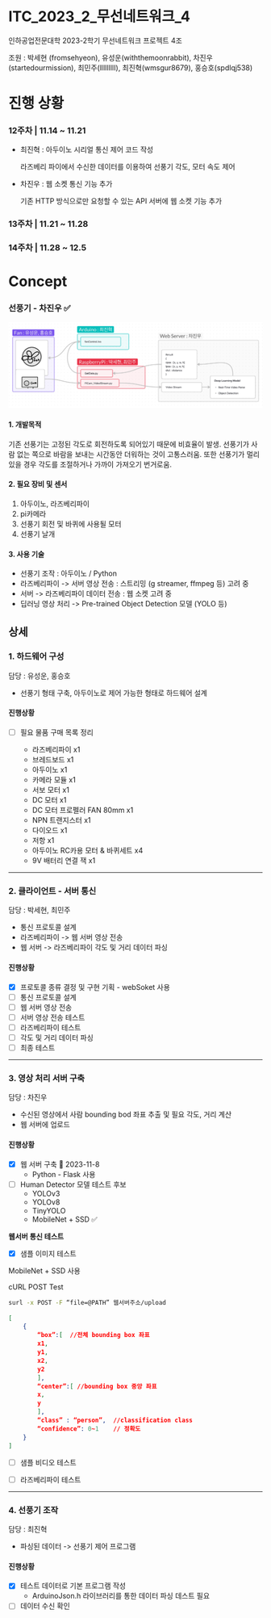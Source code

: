 # ITC_2023_2_무선네트워크_4


인하공업전문대학 2023-2학기 무선네트워크 프로젝트 4조

조원 : 박세현 (fromsehyeon), 유성운(withthemoonrabbit), 차진우(startedourmission), 최민주(lllllIIlI), 최진혁(wmsgur8679), 홍승호(spdlqj538)

# 진행 상황

### 12주차 | 11.14 ~ 11.21

- 최진혁 : 아두이노 시리얼 통신 제어 코드 작성
	
	라즈베리 파이에서 수신한 데이터를 이용하여
	선풍기 각도, 모터 속도 제어

- 차진우 : 웹 소켓 통신 기능 추가
	
	기존 HTTP 방식으로만 요청할 수 있는 API 서버에 웹 소켓 기능 추가


### 13주차 | 11.21 ~ 11.28

### 14주차 | 11.28 ~ 12.5


# Concept

### 선풍기 - 차진우 ✅

![](etc/FlowChart.png)
#### 1. 개발목적

기존 선풍기는 고정된 각도로 회전하도록 되어있기 때문에 비효율이 발생. 선풍기가 사람 없는 쪽으로 바람을 보내는 시간동안 더워하는 것이 고통스러움. 또한 선풍기가 멀리 있을 경우 각도를 조절하거나 가까이 가져오기 번거로움.

#### 2. 필요 장비 및 센서

1. 아두이노, 라즈베리파이
2. pi카메라
3. 선풍기 회전 및 바퀴에 사용될 모터
4. 선풍기 날개

#### 3. 사용 기술

- 선풍기 조작 : 아두이노 / Python
- 라즈베리파이 -> 서버 영상 전송 : 스트리밍 (g streamer, ffmpeg 등) 고려 중
- 서버 -> 라즈베리파이 데이터 전송 : 웹 소켓 고려 중
- 딥러닝 영상 처리 -> Pre-trained Object Detection 모델 (YOLO 등)


## 상세

### 1. 하드웨어 구성
담당 : 유성운, 홍승호

- 선풍기 형태 구축, 아두이노로 제어 가능한 형태로 하드웨어 설계
#### 진행상황

- [ ] 필요 물품 구매 목록 정리
      
  - 라즈베리파이 x1
  - 브레드보드 x1
  - 아두이노 x1
  - 카메라 모듈 x1
  - 서보 모터 x1
  - DC 모터 x1 
  - DC 모터 프로펠러 FAN 80mm x1
  - NPN 트랜지스터 x1
  - 다이오드 x1
  - 저항 x1
  - 아두이노 RC카용 모터 & 바퀴세트 x4
  - 9V 배터리 연결 잭 x1

***
### 2. 클라이언트 - 서버 통신
담당 : 박세현, 최민주

- 통신 프로토콜 설계
- 라즈베리파이 -> 웹 서버 영상 전송
- 웹 서버 -> 라즈베리파이 각도 및 거리 데이터 파싱

#### 진행상황

- [x] 프로토콜 종류 결정 및 구현 기획
      - webSoket 사용
- [ ] 통신 프로토콜 설계
- [ ] 웹 서버 영상 전송
- [ ] 서버 영상 전송 테스트
- [ ] 라즈베리파이 테스트
- [ ] 각도 및 거리 데이터 파싱
- [ ] 최종 테스트

***
### 3. 영상 처리 서버 구축
담당 : 차진우

- 수신된 영상에서 사람 bounding bod 좌표 추출 및 필요 각도, 거리 계산
- 웹 서버에 업로드

#### 진행상황

- [x] 웹 서버 구축 📅 2023-11-8 
	- Python - Flask 사용
- [ ] Human Detector 모델 테스트
	후보
	- YOLOv3
	- YOLOv8
	- TinyYOLO
	- MobileNet + SSD ✅

**웹서버 통신 테스트**

- [x] 샘플 이미지 테스트

MobileNet + SSD 사용

cURL POST Test
```sh
surl -x POST -F “file=@PATH” 웹서버주소/upload
```

```json
[
	{
		“box”:[  //전체 bounding box 좌표
		x1,
		y1,
		x2,
		y2
		],
		“center”:[ //bounding box 중앙 좌표
		x,
		y
		],
		“class” : “person”,  //classification class
		“confidence”: 0~1    // 정확도
	}
]
```

- [ ] 샘플 비디오 테스트
- [ ] 라즈베리파이 테스트


***
### 4. 선풍기 조작
담당 : 최진혁

- 파싱된 데이터 -> 선풍기 제어 프로그램
#### 진행상황

- [x] 테스트 데이터로 기본 프로그램 작성
	- ArduinoJson.h 라이브러리를 통한 데이터 파싱 데스트 필요
- [ ] 데이터 수신 확인
